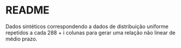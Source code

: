 # README

Dados sintéticos correspondendo a dados de distribuição uniforme repetidos a cada 288 + i colunas para gerar uma relação não linear de médio prazo.
